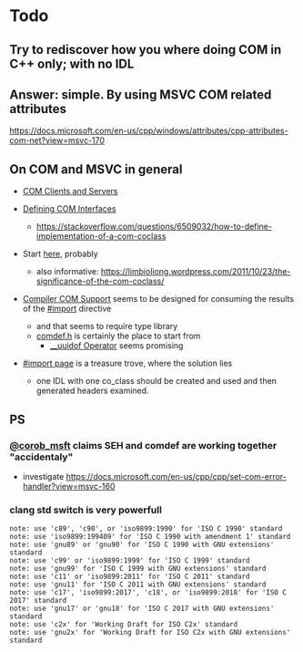 # Todo

## Try to rediscover how you where doing COM in C++ only; with no IDL

## Answer: simple. By using MSVC COM related attributes

https://docs.microsoft.com/en-us/cpp/windows/attributes/cpp-attributes-com-net?view=msvc-170

## On COM and MSVC in general

- [COM Clients and Servers](https://docs.microsoft.com/en-us/windows/win32/com/com-clients-and-servers)
- [Defining COM Interfaces](https://docs.microsoft.com/en-us/windows/win32/com/defining-com-interfaces)
  - https://stackoverflow.com/questions/6509032/how-to-define-implementation-of-a-com-coclass

- Start [here](https://docs.microsoft.com/en-us/cpp/windows/attributes/coclass?view=msvc-160), probably
    - also informative: https://limbioliong.wordpress.com/2011/10/23/the-significance-of-the-com-coclass/
- [Compiler COM Support](https://docs.microsoft.com/en-us/cpp/cpp/compiler-com-support?view=msvc-160) seems to be designed for consuming the results of the [#import](https://docs.microsoft.com/en-us/cpp/preprocessor/hash-import-directive-cpp?view=msvc-160) directive
  - and that seems to require type library
  - [comdef.h](https://docs.microsoft.com/en-us/cpp/cpp/compiler-com-support-classes?view=msvc-160) is certainly the place to start from
    - [__uuidof Operator](https://docs.microsoft.com/en-us/cpp/cpp/uuidof-operator?view=msvc-160) seems promising
- [#import page](https://docs.microsoft.com/en-us/cpp/preprocessor/hash-import-directive-cpp?view=msvc-160) is a treasure trove, where the solution lies
  - one IDL with one co_class should be created and used and then generated headers examined.

## PS
### [@corob_msft](https://github.com/corob-msft) claims SEH and comdef are working together "accidentaly"

- investigate https://docs.microsoft.com/en-us/cpp/cpp/set-com-error-handler?view=msvc-160

### clang std switch is very powerfull

```
note: use 'c89', 'c90', or 'iso9899:1990' for 'ISO C 1990' standard
note: use 'iso9899:199409' for 'ISO C 1990 with amendment 1' standard
note: use 'gnu89' or 'gnu90' for 'ISO C 1990 with GNU extensions' standard
note: use 'c99' or 'iso9899:1999' for 'ISO C 1999' standard
note: use 'gnu99' for 'ISO C 1999 with GNU extensions' standard
note: use 'c11' or 'iso9899:2011' for 'ISO C 2011' standard
note: use 'gnu11' for 'ISO C 2011 with GNU extensions' standard
note: use 'c17', 'iso9899:2017', 'c18', or 'iso9899:2018' for 'ISO C 2017' standard
note: use 'gnu17' or 'gnu18' for 'ISO C 2017 with GNU extensions' standard
note: use 'c2x' for 'Working Draft for ISO C2x' standard
note: use 'gnu2x' for 'Working Draft for ISO C2x with GNU extensions' standard
```